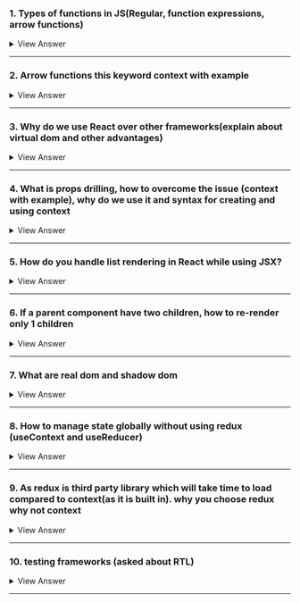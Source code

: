 ### 1. Types of functions in JS(Regular, function expressions, arrow functions)


<details>

#### i) Regular Functions
- Regular functions are declared using the `function` keyword. 
- They have their own this context and <ins>**are hoisted**</ins>, meaning they <ins>**can be called before they are defined**</ins> in the code.

```js
add(1,2) //works

function add(a,b){
  return a+b
}

add(1,2) //works
```
#### ii) Function Expressions
- defining a function as part of an expression, usually by assigning it to a variable. 
- These are <ins>**not hoisted**</ins>, so they <ins>**must be defined before**</ins> they are used.

```js
//IIFE (Immediately Invoked Function Expression)
var app = (function() {
    var privateVar = 'secret';

    function init() {
        console.log('Application started with access to:', privateVar);
    }

    return {
        start: init
    };
})();

app.start(); // Outputs: Application started with access to: secret
```

#### iii) Arrow Functions
- introduced in ES6. 
- They <ins>**do not have**</ins> their own `this` context, inheriting it <ins>***from the parent scope***</ins>

```js
const fetchData = async (url) => {
    try {
        const response = await fetch(url);
        const data = await response.json();
        console.log('Data fetched:', data);
    } catch (error) {
        console.error('Failed to fetch data:', error);
    }
};

fetchData('https://api.example.com/data');
```
<summary>
View Answer
</summary>
</details>

----

### 2. Arrow functions this keyword context with example

<details>

#### i) Arrow Function Inside a Parent Function
- it captures the `this` value <ins>**of the parent function**</ins> at the time it is created. 
- This is particularly useful in scenarios where you need to <ins>**preserve the context of this from the parent function**</ins>, such as in `event handlers` or `asynchronous` operations.


```js
function User(name) {
  this.name = name;
  this.activities = [];

  this.addActivity = function (activity) {
    // the arrow function inside setTimeout uses the `this` from `addActivity`
    setTimeout(() => {
      this.activities.push(activity);
      // this refers to the User instance.
      // Alice added activity: running
      console.log(`${this.name} added activity: ${activity}`); 
    }, 1000);
  };
}

const user = new User('Alice');
user.addActivity('running');
```
-----

#### ii) Arrow Functions as Parent Functions
- When arrow functions are used as parent functions, **they <ins>do not create their own this context**</ins>. 
- Instead, `this` refers to the <ins>**outer lexical context**</ins>.

```js
const profile = {
    name: 'John',
    activities: ['hiking', 'cycling'],
    // "this" inside the arrow function printActivities does not refer to profile object
    printActivities: () => {
      //"this" inside nested arrow function does not refer to the profile object,
        this.activities.forEach((activity) => {
            console.log(`${this.name} enjoys ${activity}`);
        });
    }
};

profile.printActivities(); // Output is unpredictable; `this` does not refer to `profile`
```

----

```js
// SOLUTION for above problem is to make printActivities as regular function
const profile = {
  name: 'John',
  activities: ['hiking', 'cycling'],
  printActivities: function () { // CHANGED THIS
    (() => {
      this.activities.forEach((activity) => {
        console.log(`${this.name} enjoys ${activity}`);
      });
    }).call(this); // Immediately invoked function expression (IIFE) that is called with 'this' bound to 'profile'
  },
};

profile.printActivities(); // Correct output: "John enjoys hiking" and "John enjoys cycling"
```
<summary>
View Answer
</summary>
</details>



----

### 3. Why do we use React over other frameworks(explain about virtual dom and other advantages)


<details>

#### i) Virtual DOM
- React uses a concept called the Virtual DOM, which is one of its standout features. 
- The Virtual DOM is a lightweight copy of the real DOM (Document Object Model) in memory
- React **creates a virtual DOM whenever a component’s state changes**, <ins>**then it compares the new virtual DOM with the previous version**</ins>. 
- React calculates the most efficient way to update the real DOM by making only the necessary changes. 
- This `diffing` algorithm **minimizes the number of expensive DOM manipulations**, which are typically slow and performance-intensive.

React <ins>**batches multiple updates to the virtual DOM and reconciles them in a single update pass to the real DOM**</ins>. 

#### ii) Component Based Architecture:

- **Re-usability**: 
  - `Components` are the building blocks of a React application. 
  - They are self-contained and can be reused throughout the application, which helps in reducing the codebase and increasing the consistency and maintainability of the code.
- **Encapsulation**: 
  - Components encapsulate their own `state` and logic, 
  - which simplifies the management of complex user interfaces 
  - by breaking them down into **smaller**, **manageable** pieces.

#### iii) Non-opinionated:
- Unlike frameworks like Angular, 
  - React **does not enforce** strict project structures or patterns. 
  - This flexibility **allows** developers to choose the **best tools** and **libraries** that suit their needs for state management, routing, and API interactions.

#### iv) Server Side Rendering:

- React can be rendered on the server side, which is beneficial for SEO and improves the initial load time of web pages. Frameworks like Next.js facilitate this and provide a powerful platform for building full-fledged React applications with server-side rendering.

<summary>
View Answer
</summary>
</details>



-----------

### 4. What is props drilling, how to overcome the issue (context with example), why do we use it and syntax for creating and using context

<details>
- is a common pattern in React where data is passed from a parent component down to deeply nested child components through props, even if the intermediate components do not need the data.

- This can lead to a `cluttered` and `less` `maintainable` codebase, as every component in the chain needs to explicitly pass the props down to its children.

- To overcome these issues, you can use **React's Context API**. 
- Context **provides a way to share values** like these between components <ins>**without having to explicitly pass a prop through every level of the tree**</ins>.

```js
//Creating the Context
import React from 'react';

const ThemeContext = React.createContext();
export default ThemeContext;
```


```js
// Providing Context Value:
import ThemeContext from './ThemeContext';

function App() {
  return (
    <ThemeContext.Provider value="dark">
      <Header />
    </ThemeContext.Provider>
  );
}
```

```js
// Consuming Context:
import React, { useContext } from 'react';
import ThemeContext from './ThemeContext';

function Navbar() {
  const theme = useContext(ThemeContext);  // Accessing the context value
  return <div style={{ background: theme === 'dark' ? 'black' : 'white' }}>Navbar</div>;
}
```
<summary>
View Answer
</summary>
</details>

----


### 5.  How do you handle list rendering in React while using JSX?

<details>

```js
const products = [
  { id: 1, name: 'Laptop' },
  { id: 2, name: 'Smartphone' },
  { id: 3, name: 'Tablet' }
];

function ProductList() {
  return (
    <div>
      {products.map(product => (
        <div key={product.id}>{product.name}</div>
      ))}
    </div>
  );
}
```
<summary>
View Answer
</summary>
</details>

----

### 6.  If a parent component have two children, how to re-render only 1 children

<details>

- When the state of a parent component changes, typically all its children will re-render unless specific measures are taken

```js
import React, { useState } from 'react';

// ChildOne component wrapped with React.memo
const ChildOne = React.memo(({ prop1 }) => {
  console.log('Rendering ChildOne');
  return <div>{prop1}</div>;
});

// ChildTwo component without memoization
function ChildTwo({ prop2 }) {
  console.log('Rendering ChildTwo');
  return <div>{prop2}</div>;
}

// Parent component that manages state
function Parent() {
  const [count, setCount] = useState(0);
  const [text, setText] = useState('');

  return (
    <div>
      <h1>Parent Component</h1>
      <button onClick={() => setCount(count + 1)}>Increment Count</button>
      <input
        type='text'
        value={text}
        onChange={(e) => setText(e.target.value)}
      />
      {/* onClick of button both ChildOne and ChildTwo gets re-rendered`` */}
      <ChildOne prop1={count} />
      {/* onChange of input only ChildTwo gets re-rendered`` */}
      <ChildTwo prop2={text} />
    </div>
  );
}

export default Parent;
```
<summary>
View Answer
</summary>
</details>

---


### 7.  What are real dom and shadow dom

<details>

- The Real DOM `refers` to the **Document Object Model (DOM)**, which is a programming interface for HTML and XML documents. 
- The DOM represents **the document as a tree of `nodes` and `objects`**; 
- programming languages can interact with the page through the DOM.

#### Shadow DOM:
- Shadow DOM **allows hidden DOM trees to be attached** to elements in the regular DOM tree — **this hidden DOM tree is called the "shadow DOM"**. 
- The shadow DOM **has its own separate scope and does not interfere with the main document's DOM**, enabling better `encapsulation` and `isolation` of component structure, `style`, and `behavior`.

#### Differences and Usage:
- **Usage**: 
  - The `Real DOM` is <ins>**used for general web page manipulation**</ins> and is what you interact with by default when using JavaScript and CSS in a browser.
  - `Shadow DOM` is used <ins>**specifically for creating encapsulated custom elements**</ins>, part of the larger Web Components architecture.
<br/>

- **Performance**: 
  - Frequent changes in the Real DOM can be `inefficient` due to the potential for extensive re-renders. 
  - Shadow DOM minimizes this overhead <ins>**by isolating changes to a smaller, contained DOM**</ins>.
<br/>

- **Complexity and Compatibility**: 
  - Real DOM is straightforward and supported everywhere, 
  - while Shadow DOM might **introduce additional complexit**y and requires modern browser support.

<summary>
View Answer
</summary>
</details>

----

### 8. How to manage state globally without using redux (useContext and useReducer)

<details>

#### Step 1: Define Your Context
```js
import React, { createContext, useReducer } from 'react';

// Initial state
const initialState = {
  count: 0,
};

// Create context
const GlobalContext = createContext(initialState);

// Reducer function
const reducer = (state, action) => {
  switch (action.type) {
    case 'INCREMENT':
      return { ...state, count: state.count + 1 };
    case 'DECREMENT':
      return { ...state, count: state.count - 1 };
    default:
      return state;
  }
};

// Context Provider component
const GlobalProvider = ({ children }) => {
  const [state, dispatch] = useReducer(reducer, initialState);

  return (
    <GlobalContext.Provider value={{ state, dispatch }}>
      {children}
    </GlobalContext.Provider>
  );
};

export { GlobalContext, GlobalProvider };
```

#### Step 2: Create a Component to Use the Global State
```js
import React, { useContext } from 'react';
import { GlobalContext } from './GlobalState';

const Counter = () => {
  const { state, dispatch } = useContext(GlobalContext);

  return (
    <div>
      <h1>Count: {state.count}</h1>
      <button onClick={() => dispatch({ type: 'INCREMENT' })}>Increment</button>
      <button onClick={() => dispatch({ type: 'DECREMENT' })}>Decrement</button>
    </div>
  );
};

export default Counter;
```

#### Step 3: Set Up Your App Component
```js
import React from 'react';
import { GlobalProvider } from './GlobalState';
import Counter from './Counter';

function App() {
  return (
    <GlobalProvider>
      <div>
        <h1>Welcome to the Counter App</h1>
        <Counter />
      </div>
    </GlobalProvider>
  );
}

export default App;
```
<summary>
View Answer
</summary>
</details>


-----

### 9. As redux is third party library which will take time to load compared to context(as it is built in). why you choose redux why not context

<details>

#### 1. Performance and Optimization
- **Redux**: 
  - `Optimized` for frequent updates and complex state interactions across large applications. 
  - Redux **uses a single immutable state tree**, which can be more efficient at scale because components subscribe only to the parts of the state they need. 
  - This <ins>**minimizes unnecessary re-renders**</ins>.
<br/>

- **Context API**: 
  - Suitable **for simpler or medium-scale applications**, but it can lead to performance bottlenecks in larger apps. 
  - When a context value changes, **<ins>all components consuming that context will re-render, regardless of whether the change affects them**</ins>.


#### 2. Middleware and Enhancements
- **Redux**: 
  - Supports middleware, allowing for features like `logging`, `crash reporting`, performing asynchronous tasks, and more. 
  - Middleware like `Redux Thunk` and `Redux Saga` can <ins>**handle side effects</ins> in a more manageable way**.
<br/>

- **Context API**: 
   - `Lacks` built-in middleware support, **making it less suitable for complex** asynchronous logic or other middleware-driven enhancements unless supplemented by additional libraries or custom code.
#### 3. Developer Tools and Ecosystem
- **Redux**: 
  - Has a robust set of tools, most notably the **Redux DevTools**, which allow developers 
  - to track every state change, 
  - travel through time by inspecting each action, 
  - and re-evaluate state. 
<br/>

- **Context API**: 
  - While it's simpler and integrated directly into React, it **doesn’t** have a comparable set of tools **for debugging** and `lacks` the extensive ecosystem of libraries and plugins available for Redux.

#### 4. Community and Resources
- **Redux**: 
  - Benefits from a large community and a wealth of resources, including tutorials, best practice guides, and third-party libraries. 
  - This can accelerate development and troubleshooting.
<br/>

- **Context API**:  
  - Although well-documented in the React docs, the patterns and practices around Context **are less standardized than Redux**, which can lead to inconsistent implementations across different projects.

#### 5. Predictability and Structure
- **Redux**: 
   - Enforces strict patterns and workflows, such as defining reducers and actions, which can help in maintaining a large codebase at scale. 
   - It **provides** a <ins>more predictable state management model</ins> through controlled updates.
<br/>
  
- **Context API**:  
   - Offers more flexibility, but without the enforced structure of Redux, which can lead to varied implementations and **potentially less predictable code.**
  
#### 6. Scalability
- **Redux**: 
   - Its architecture and ecosystem are <ins>**designed to scale smoothly as the application grows**</ins>. 
   - This makes it a <ins>**preferred choice</ins> for enterprise-level applications**.
<br/>
  
- **Context API**:  
   - **Best for smaller applications** or specific areas within an app where global state is overkill. Scaling can introduce performance issues as the number of context consumers grows.

#### Conclusion
- For `small` to `medium-sized` applications, especially those built as part of learning projects or **where the state is relatively straightforward**, ***React's Context API*** might be <ins>**more than sufficient**</ins> and easier to integrate. 
- However, for **`large-scale` applications with `complex state` interactions**, frequent updates, and a need for fine-grained performance optimizations, `Redux` or similar state management libraries <ins>**remain a strong choice**</ins> despite the initial overhead. 

<summary>
View Answer
</summary>
</details>

----
### 10. testing frameworks (asked about RTL)

<details>

- React Testing Library is a powerful tool for writing maintainable, reliable tests that ensure your components function as intended from a user's perspective

```js
//Button.js
import React from 'react';

function Button({ onClick, children }) {
  return (
    <button onClick={onClick}>
      {children}
    </button>
  );
}

export default Button;
```

```js
//Button.test.js
import React from 'react';
import { render, fireEvent, screen } from '@testing-library/react';
import Button from './Button';

test('button click event', () => {
  const handleClick = jest.fn();
  render(<Button onClick={handleClick}>Click me</Button>);

  // Use user-centric queries to interact with the component.
  const button = screen.getByText('Click me');
  fireEvent.click(button);

  // Assert that the handler was called once.
  expect(handleClick).toHaveBeenCalledTimes(1);
});
```
<summary>
View Answer
</summary>
</details>

----